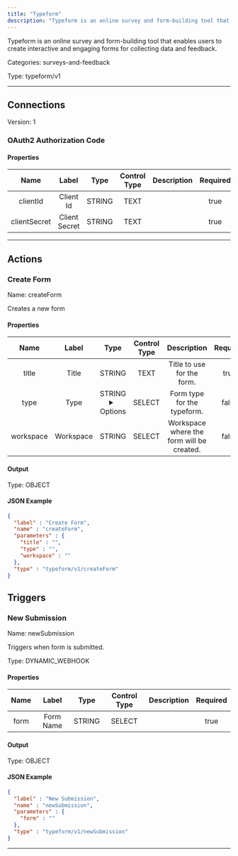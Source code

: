 ```yaml
---
title: "Typeform"
description: "Typeform is an online survey and form-building tool that enables users to create interactive and engaging forms for collecting data and feedback."
---
```


Typeform is an online survey and form-building tool that enables users to create interactive and engaging forms for collecting data and feedback.


Categories: surveys-and-feedback


Type: typeform/v1

<hr />



## Connections

Version: 1


### OAuth2 Authorization Code

#### Properties

|      Name       |      Label     |     Type     |    Control Type     |     Description     | Required |
|:---------------:|:--------------:|:------------:|:-------------------:|:-------------------:|:--------:|
| clientId | Client Id | STRING | TEXT |  | true |
| clientSecret | Client Secret | STRING | TEXT |  | true |





<hr />



## Actions


### Create Form
Name: createForm

Creates a new form

#### Properties

|      Name       |      Label     |     Type     |    Control Type     |     Description     | Required |
|:---------------:|:--------------:|:------------:|:-------------------:|:-------------------:|:--------:|
| title | Title | STRING | TEXT | Title to use for the form. | true |
| type | Type | STRING <details> <summary> Options </summary> quiz, classification, score, branching, classification_branching, score_branching </details> | SELECT | Form type for the typeform. | false |
| workspace | Workspace | STRING | SELECT | Workspace where the form will be created. | false |


#### Output



Type: OBJECT





#### JSON Example
```json
{
  "label" : "Create Form",
  "name" : "createForm",
  "parameters" : {
    "title" : "",
    "type" : "",
    "workspace" : ""
  },
  "type" : "typeform/v1/createForm"
}
```




## Triggers


### New Submission
Name: newSubmission

Triggers when form is submitted.

Type: DYNAMIC_WEBHOOK

#### Properties

|      Name       |      Label     |     Type     |    Control Type     |     Description     | Required |
|:---------------:|:--------------:|:------------:|:-------------------:|:-------------------:|:--------:|
| form | Form Name | STRING | SELECT |  | true |


#### Output



Type: OBJECT





#### JSON Example
```json
{
  "label" : "New Submission",
  "name" : "newSubmission",
  "parameters" : {
    "form" : ""
  },
  "type" : "typeform/v1/newSubmission"
}
```


<hr />


